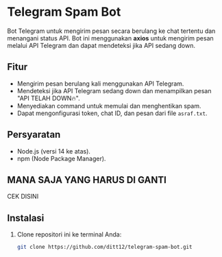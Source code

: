 # Telegram Spam Bot

Bot Telegram untuk mengirim pesan secara berulang ke chat tertentu dan menangani status API. Bot ini menggunakan **axios** untuk mengirim pesan melalui API Telegram dan dapat mendeteksi jika API sedang down.

## Fitur

- Mengirim pesan berulang kali menggunakan API Telegram.
- Mendeteksi jika API Telegram sedang down dan menampilkan pesan "API TELAH DOWN🔥".
- Menyediakan command untuk memulai dan menghentikan spam.
- Dapat mengonfigurasi token, chat ID, dan pesan dari file `asraf.txt`.

## Persyaratan

- Node.js (versi 14 ke atas).
- npm (Node Package Manager).

## MANA SAJA YANG HARUS DI GANTI
CEK DISINI


## Instalasi

1. Clone repositori ini ke terminal Anda:
   ```bash
   git clone https://github.com/ditt12/telegram-spam-bot.git
